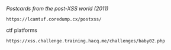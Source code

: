 *Postcards from the post-XSS world (2011)*
```
https://lcamtuf.coredump.cx/postxss/
```
ctf platforms
```
https://xss.challenge.training.hacq.me/challenges/baby02.php
```
